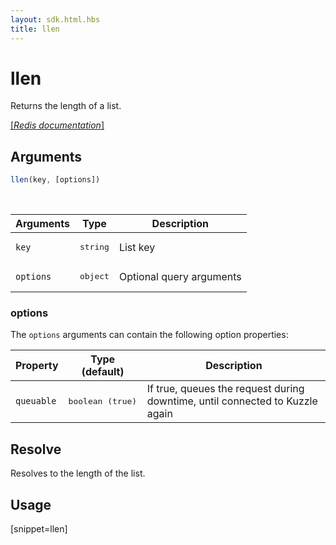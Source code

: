 ```yaml
---
layout: sdk.html.hbs
title: llen
---
```


# llen

Returns the length of a list.

[[_Redis documentation_]](https://redis.io/commands/llen)

## Arguments

```js
llen(key, [options])
```

<br/>

| Arguments    | Type    | Description |
|--------------|---------|-------------|
| `key` | <pre>string</pre> | List key |
| ``options`` | <pre>object</pre> | Optional query arguments |

### options

The `options` arguments can contain the following option properties:

| Property   | Type (default)   | Description                       |
| ---------- | ------- | --------------------------------- |
| `queuable` | <pre>boolean (true)</pre> | If true, queues the request during downtime, until connected to Kuzzle again |

## Resolve

Resolves to the length of the list.

## Usage

[snippet=llen]
